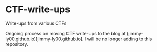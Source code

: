 # CTF-write-ups
Write-ups from various CTFs

Ongoing process on moving CTF write-ups to the blog at (jimmy-ly00.github.io)[jimmy-ly00.github.io]. I will be no longer adding to this repository.
